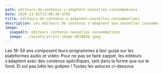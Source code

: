 ```yaml
---
path: editeurs-de-contenus-s-adaptent-nouvelles-consommations
date: 2020-11-01T13:08:30.479Z
title: editeurs-de-contenus-s-adaptent-nouvelles-consommations
description: Les éditeurs de contenus s'adaptent aux nouvelles consommations
image:
  imageAlt: éditeurs contenus nouvelles consommations
  image: ../assets/strats-image-4034826.jpeg
---
```

Les 18-34 ans composent leurs programmes à leur guise sur les plateformes audio et vidéo. Pour ne pas se faire zapper, les éditeurs s’adaptent avec des contenus spécifiques, tant dans la forme que sur le fond. Et oui pas bête les guêpes ! Toutes les astuces ci-dessous
